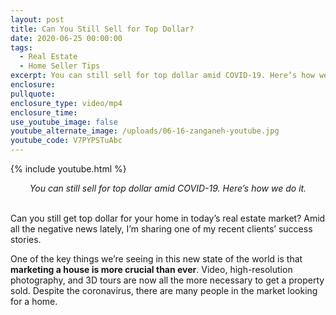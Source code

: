 ```yaml
---
layout: post
title: Can You Still Sell for Top Dollar?
date: 2020-06-25 00:00:00
tags:
  - Real Estate
  - Home Seller Tips
excerpt: You can still sell for top dollar amid COVID-19. Here’s how we do it.
enclosure:
pullquote:
enclosure_type: video/mp4
enclosure_time:
use_youtube_image: false
youtube_alternate_image: /uploads/06-16-zanganeh-youtube.jpg
youtube_code: V7PYPSTuAbc
---
```


{% include youtube.html %}

<center><em>You can still sell for top dollar amid COVID-19. Here&rsquo;s how we do it.</em></center>

<br>Can you still get top dollar for your home in today’s real estate market? Amid all the negative news lately, I’m sharing one of my recent clients’ success stories.

One of the key things we’re seeing in this new state of the world is that **marketing a house is more crucial than ever**. Video, high-resolution photography, and 3D tours are now all the more necessary to get a property sold. Despite the coronavirus, there are many people in the market looking for a home.

&nbsp;